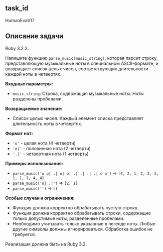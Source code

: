 ## task_id
HumanEval/17

## Описание задачи
Ruby 3.2.2.

Напишите функцию `parse_music(music_string)`, которая парсит строку, представляющую музыкальные ноты в специальном ASCII-формате, и возвращает список целых чисел, соответствующих длительности каждой ноты в четвертях.

**Входные параметры:**

* `music_string`: Строка, содержащая музыкальные ноты.  Ноты разделены пробелами.

**Возвращаемое значение:**

* Список целых чисел.  Каждый элемент списка представляет длительность ноты в четвертях.

**Формат нот:**

* `'o'` - целая нота (4 четверти)
* `'o|'` - половинная нота (2 четверти)
* `'.|'` - четвертная нота (1 четверть)


**Примеры использования:**

* `parse_music('o o| .| o| o| .| .| .| .| o o')`  =>  `[4, 2, 1, 2, 2, 1, 1, 1, 1, 4, 4]`
* `parse_music('o| .|')` => `[2, 1]`
* `parse_music('')` => `[]`


**Особые случаи и ограничения:**

* Функция должна корректно обрабатывать пустую строку.
* Функция должна корректно обрабатывать строки, содержащие только допустимые ноты, разделенные пробелами.
* Необходимо учитывать только указанные в легенде ноты.  Любые другие символы должны игнорироваться.  Обработка ошибок не требуется.


Реализация должна быть на Ruby 3.2.


